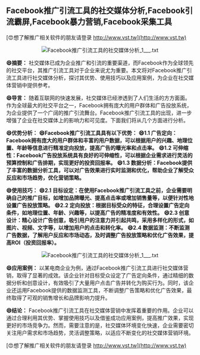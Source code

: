 ## **Facebook推广引流工具的社交媒体分析,Facebook引流霸屏,Facebook暴力营销,Facebook采集工具**

[😍想了解推广相关软件的朋友请登录 http://www.vst.tw](http://www.vst.tw)

 <center><img src="https://vst.tw/MP4/tuiguang/png/2.png" alt="Facebook推广引流工具的社交媒体分析_1___.txt"></center>

**😄摘要：**
社交媒体已成为企业推广和引流的重要渠道，而Facebook作为全球领先的社交平台，其推广引流工具对于企业来说尤为重要。本文将对Facebook推广引流工具进行社交媒体分析，探讨其优势、使用技巧以及应用案例，为企业在社交媒体营销中提供参考。

**😄导言：**
随着互联网的快速发展，社交媒体已经渗透到了人们生活的方方面面。作为全球最大的社交平台之一，Facebook拥有庞大的用户群体和广告投放系统，为企业提供了一个广阔的推广引流舞台。Facebook推广引流工具的出现，进一步增强了企业在社交媒体上的影响力和可见度。下面我们将从几个方面进行分析。

**😄优势分析：**
**😄Facebook推广引流工具具有以下优势：**
**😄1.1 广告定向：Facebook拥有庞大的用户群体和丰富的用户数据，可以根据用户的兴趣、地理位置、年龄等信息进行精准定向投放，提高广告的曝光率和点击率。**
**😄1.2 可伸缩性：Facebook广告投放系统具有良好的可伸缩性，可以根据企业需求进行灵活的预算控制和广告排期，实现更好的投资回报率。**
**😄1.3 数据分析：Facebook提供了丰富的数据分析工具，可以对广告效果进行实时监测和优化，帮助企业了解受众反应和市场趋势，优化营销策略。**

**😄使用技巧：**
**😄2.1 目标设定：在使用Facebook推广引流工具之前，企业需要明确自己的推广目标，如增加品牌曝光、提高点击率或增加销售量等，以便针对性地设置广告投放策略。**
**😄2.2 定向投放：根据目标受众的特征，合理设置广告定向条件，如地理位置、年龄、兴趣等，以提高广告的精准度和有效性。**
**😄2.3 创意设计：精心设计广告创意，吸引用户的注意力并引起共鸣，采用多样化的形式，如图片、视频、文字等，以增加用户的点击和转化率。**
**😄2.4 数据监测：不断监测广告数据，了解用户反应和市场动态，及时调整广告投放策略和优化广告效果，提高ROI（投资回报率）。**

 <center><img src="https://vst.tw/MP4/tuiguang/png/4.png" alt="Facebook推广引流工具的社交媒体分析_1___.txt"></center>

**😄应用案例：**
以某电商企业为例，通过Facebook推广引流工具进行社交媒体营销，取得了显著的成效。该企业针对目标受众设定了广告定向条件，通过精细的数据分析和创意设计，有效吸引了大量用户点击广告并转化为购买行为。同时，该企业还运用Facebook提供的数据监测工具，不断调整广告策略和优化广告效果，最终取得了可观的销售增长和品牌影响力提升。

**😄结论：**
Facebook推广引流工具在社交媒体营销中发挥着重要的作用。企业可以通过合理利用其优势、掌握使用技巧以及借鉴成功应用案例，提高推广效果，实现更好的市场竞争力。然而，需要注意的是，社交媒体环境变化快速，企业需要密切关注用户需求和市场趋势，灵活调整策略，以适应不断变化的社交媒体营销环境。

[😍想了解推广相关软件的朋友请登录 http://www.vst.tw](http://www.vst.tw)



